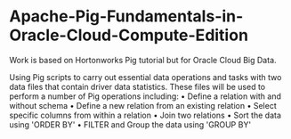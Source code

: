 # Apache-Pig-Fundamentals-in-Oracle-Cloud-Compute-Edition
Work is based on Hortonworks Pig tutorial but for Oracle Cloud Big Data.

Using Pig scripts to carry out essential data operations and tasks with two data files that contain driver data statistics.
These files will be used to perform a number of Pig operations including: 
• Define a relation with and without schema 
• Define a new relation from an existing relation 
• Select specific columns from within a relation 
• Join two relations • Sort the data using 'ORDER BY' 
• FILTER and Group the data using 'GROUP BY'
